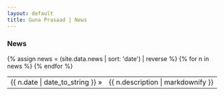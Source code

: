 ```yaml
---
layout: default
title: Guna Prasaad | News
---
```

<h3>News</h3>
<table class="news">
  {% assign news = (site.data.news | sort: 'date') | reverse %} {% for n in news %}
  <tr>
    <td> <span class="date">{{ n.date | date_to_string }} &raquo; </span> </td> 
    <td> {{ n.description | markdownify }} </td>
  </tr>
  {% endfor %}
</ul>


